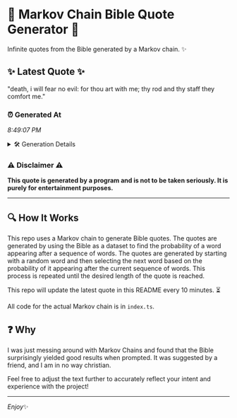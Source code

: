 # 📖 Markov Chain Bible Quote Generator 📖

Infinite quotes from the Bible generated by a Markov chain. ✨

## ✨ Latest Quote ✨
"death, i will fear no evil: for thou art with me; thy rod and thy staff they comfort me."

### ⏰ Generated At
*8:49:07 PM*

<details>
    <summary>🛠️ Generation Details</summary>
    <p>
        <strong>🌱 Seed:</strong> death,<br>
        <strong>🔄 Iterations:</strong> 18<br>
        <strong>📜 Context History:</strong><br>[ death, ]: i<br>[ death,, i ]: will<br>[ death,, i, will ]: fear<br>[ death,, i, will, fear ]: no<br>[ death,, i, will, fear, no ]: evil:<br>[ death,, i, will, fear, no, evil: ]: for<br>[ i, will, fear, no, evil:, for ]: thou<br>[ will, fear, no, evil:, for, thou ]: art<br>[ fear, no, evil:, for, thou, art ]: with<br>[ no, evil:, for, thou, art, with ]: me;<br>[ evil:, for, thou, art, with, me; ]: thy<br>[ for, thou, art, with, me;, thy ]: rod<br>[ thou, art, with, me;, thy, rod ]: and<br>[ art, with, me;, thy, rod, and ]: thy<br>[ with, me;, thy, rod, and, thy ]: staff<br>[ me;, thy, rod, and, thy, staff ]: they<br>[ thy, rod, and, thy, staff, they ]: comfort<br>[ rod, and, thy, staff, they, comfort ]: me.<br>
    </p>
</details>

### ⚠️ Disclaimer ⚠️
**This quote is generated by a program and is not to be taken seriously. It is purely for entertainment purposes.**

---

## 🔍 How It Works

This repo uses a Markov chain to generate Bible quotes. The quotes are generated by using the Bible as a dataset to find the probability of a word appearing after a sequence of words. The quotes are generated by starting with a random word and then selecting the next word based on the probability of it appearing after the current sequence of words. This process is repeated until the desired length of the quote is reached.

This repo will update the latest quote in this README every 10 minutes. ⏳

All code for the actual Markov chain is in `index.ts`.

## ❓ Why

I was just messing around with Markov Chains and found that the Bible surprisingly yielded good results when prompted. 
It was suggested by a friend, and I am in no way christian.

Feel free to adjust the text further to accurately reflect your intent and experience with the project!

---

*Enjoy*✨
